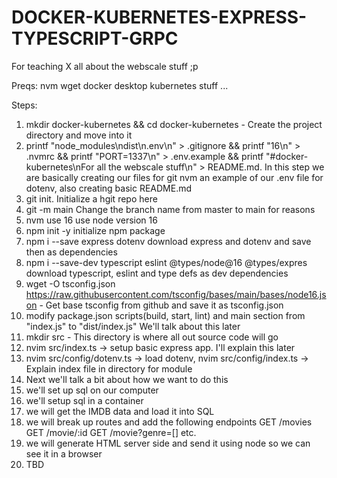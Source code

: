 # DOCKER-KUBERNETES-EXPRESS-TYPESCRIPT-GRPC

For teaching X all about the webscale stuff ;p 

Preqs:
nvm
wget
docker desktop
kubernetes stuff
...

Steps:

1. mkdir docker-kubernetes && cd docker-kubernetes - Create the project directory and move into it
2. printf "node_modules\ndist\n.env\n" > .gitignore && printf "16\n" > .nvmrc && printf "PORT=1337\n" > .env.example && printf "#docker-kubernetes\nFor all the webscale stuff\n" > README.md. In this step 
we are basically creating our files for git nvm an example of our .env file for dotenv, also creating basic README.md 
3. git init. Initialize a hgit repo here
4. git -m main Change the branch name from master to main for reasons
5. nvm use 16 use node version 16 
6. npm init -y initialize npm package
7. npm i --save express dotenv download express and dotenv and save then as dependencies
8. npm i --save-dev typescript eslint @types/node@16 @types/expres download typescript, eslint and type defs as dev dependencies
9. wget -O tsconfig.json https://raw.githubusercontent.com/tsconfig/bases/main/bases/node16.json - Get base tsconfig from github and save it as tsconfig.json
10. modify package.json scripts(build, start, lint)  and main section from "index.js" to "dist/index.js" We'll talk about this later
11. mkdir src - This directory is where all out source code will go
12. nvim src/index.ts -> setup basic express app. I'll explain this later
13. nvim src/config/dotenv.ts -> load dotenv, nvim src/config/index.ts -> Explain index file in directory for module
14. Next we'll talk a bit about how we want to do this
15. we'll set up sql on our computer
16. we'll setup sql in a container
16. we will get the IMDB data and load it into SQL
17. we will break up routes and add the following endpoints GET /movies GET /movie/:id GET /movie?genre=[] etc.
18. we will generate HTML server side and send it using node so we can see it in a browser
19. TBD
